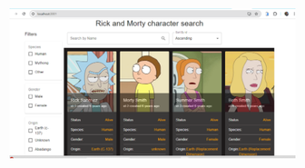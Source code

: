 <img src="https://github.com/projectgithubrit/Rick-and-Morty-task/blob/main/src/Screenshot%20(18).png">
